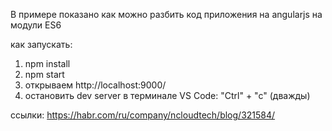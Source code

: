 В примере показано как можно разбить код приложения на angularjs на модули ES6

как запускать: 
1. npm install
2. npm start
3. открываем http://localhost:9000/
4. остановить dev server в терминале VS Code: "Ctrl" + "c" (дважды)

ссылки:
https://habr.com/ru/company/ncloudtech/blog/321584/
